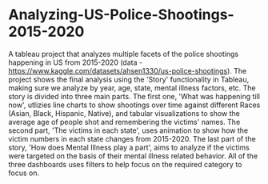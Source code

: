 # Analyzing-US-Police-Shootings-2015-2020
A tableau project that analyzes multiple facets of the police shootings happening in US from 2015-2020 (data - https://www.kaggle.com/datasets/ahsen1330/us-police-shootings). 
The project shows the final analysis using the 'Story' functionality in Tableau, making sure we analyze by year, age, state, mental illness factors, etc. The story is divided into three main parts. 
The first one, 'What was happening till now', utlizies line charts to show shootings over time against different Races (Asian, Black, Hispanic, Native), and tabular visualizations to show the average age of people shot and remembering the victims' names. 
The second part, 'The victims in each state', uses animation to show how the victim numbers in each state changes from 2015-2020.
The last part of the story, 'How does Mental Illness play a part', aims to analyze if the victims were targeted on the basis of their mental illness related behavior. All of the three dashboards uses filters to help focus on the required category to focus on. 
